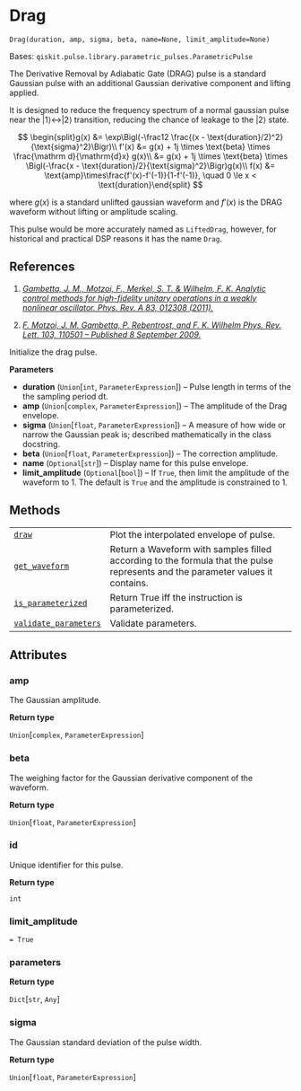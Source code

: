 # Drag

<span id="undefined" />

`Drag(duration, amp, sigma, beta, name=None, limit_amplitude=None)`

Bases: `qiskit.pulse.library.parametric_pulses.ParametricPulse`

The Derivative Removal by Adiabatic Gate (DRAG) pulse is a standard Gaussian pulse with an additional Gaussian derivative component and lifting applied.

It is designed to reduce the frequency spectrum of a normal gaussian pulse near the $|1\rangle\leftrightarrow|2\rangle$ transition, reducing the chance of leakage to the $|2\rangle$ state.

$$
\begin{split}g(x) &= \exp\Bigl(-\frac12 \frac{(x - \text{duration}/2)^2}{\text{sigma}^2}\Bigr)\\
f'(x) &= g(x) + 1j \times \text{beta} \times \frac{\mathrm d}{\mathrm{d}x} g(x)\\
      &= g(x) + 1j \times \text{beta} \times                    \Bigl(-\frac{x - \text{duration}/2}{\text{sigma}^2}\Bigr)g(x)\\
f(x) &= \text{amp}\times\frac{f'(x)-f'(-1)}{1-f'(-1)}, \quad 0 \le x < \text{duration}\end{split}
$$

where $g(x)$ is a standard unlifted gaussian waveform and $f'(x)$ is the DRAG waveform without lifting or amplitude scaling.

This pulse would be more accurately named as `LiftedDrag`, however, for historical and practical DSP reasons it has the name `Drag`.

## References

1.  [*Gambetta, J. M., Motzoi, F., Merkel, S. T. & Wilhelm, F. K. Analytic control methods for high-fidelity unitary operations in a weakly nonlinear oscillator. Phys. Rev. A 83, 012308 (2011).*](https://link.aps.org/doi/10.1103/PhysRevA.83.012308)

2.  [*F. Motzoi, J. M. Gambetta, P. Rebentrost, and F. K. Wilhelm Phys. Rev. Lett. 103, 110501 – Published 8 September 2009.*](https://link.aps.org/doi/10.1103/PhysRevLett.103.110501)

Initialize the drag pulse.

**Parameters**

*   **duration** (`Union`\[`int`, `ParameterExpression`]) – Pulse length in terms of the the sampling period dt.
*   **amp** (`Union`\[`complex`, `ParameterExpression`]) – The amplitude of the Drag envelope.
*   **sigma** (`Union`\[`float`, `ParameterExpression`]) – A measure of how wide or narrow the Gaussian peak is; described mathematically in the class docstring.
*   **beta** (`Union`\[`float`, `ParameterExpression`]) – The correction amplitude.
*   **name** (`Optional`\[`str`]) – Display name for this pulse envelope.
*   **limit\_amplitude** (`Optional`\[`bool`]) – If `True`, then limit the amplitude of the waveform to 1. The default is `True` and the amplitude is constrained to 1.

## Methods

|                                                                                                                                                                      |                                                                                                                                |
| -------------------------------------------------------------------------------------------------------------------------------------------------------------------- | ------------------------------------------------------------------------------------------------------------------------------ |
| [`draw`](qiskit.pulse.library.Drag.draw#qiskit.pulse.library.Drag.draw "qiskit.pulse.library.Drag.draw")                                                             | Plot the interpolated envelope of pulse.                                                                                       |
| [`get_waveform`](qiskit.pulse.library.Drag.get_waveform#qiskit.pulse.library.Drag.get_waveform "qiskit.pulse.library.Drag.get_waveform")                             | Return a Waveform with samples filled according to the formula that the pulse represents and the parameter values it contains. |
| [`is_parameterized`](qiskit.pulse.library.Drag.is_parameterized#qiskit.pulse.library.Drag.is_parameterized "qiskit.pulse.library.Drag.is_parameterized")             | Return True iff the instruction is parameterized.                                                                              |
| [`validate_parameters`](qiskit.pulse.library.Drag.validate_parameters#qiskit.pulse.library.Drag.validate_parameters "qiskit.pulse.library.Drag.validate_parameters") | Validate parameters.                                                                                                           |

## Attributes

<span id="undefined" />

### amp

The Gaussian amplitude.

**Return type**

`Union`\[`complex`, `ParameterExpression`]

<span id="undefined" />

### beta

The weighing factor for the Gaussian derivative component of the waveform.

**Return type**

`Union`\[`float`, `ParameterExpression`]

<span id="undefined" />

### id

Unique identifier for this pulse.

**Return type**

`int`

<span id="undefined" />

### limit\_amplitude

`= True`

<span id="undefined" />

### parameters

**Return type**

`Dict`\[`str`, `Any`]

<span id="undefined" />

### sigma

The Gaussian standard deviation of the pulse width.

**Return type**

`Union`\[`float`, `ParameterExpression`]
